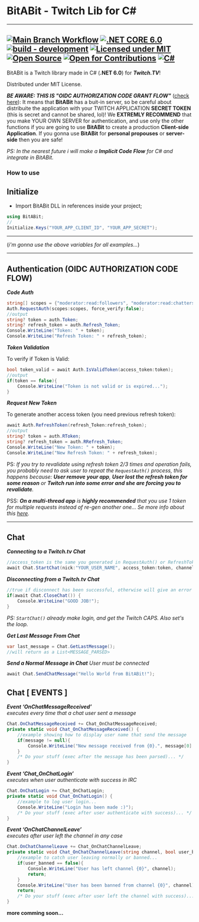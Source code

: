 # BitABit - Twitch Lib for C#

---

[![Main Branch Workflow](https://github.com/ArTDsL/BitABit-twitch/actions/workflows/dotnet.yml/badge.svg?branch=main)](https://github.com/ArTDsL/BitABit-twitch) [![.NET CORE 6.0](https://img.shields.io/badge/.NETCore-6.0-blue.svg)](https://dotnet.microsoft.com/pt-br/download/dotnet/6.0) [![build - development](https://img.shields.io/badge/status-development-orange.svg)](!#) [![Licensed under MIT](https://img.shields.io/badge/License-MIT-lime.svg)](LICENSE) [![Open Source](https://img.shields.io/badge/Community-Open%20Source-white.svg)](!#) [![Open for Contributions](https://img.shields.io/badge/open%20for-contributions-skyblue.svg)](!#) [![C#](https://img.shields.io/badge/C%23-lime.svg)](https://learn.microsoft.com/pt-br/dotnet/csharp/)
---

BitABit is a Twitch library made in C# (**.NET 6.0**) for ***Twitch.TV***!

Distributed under MIT License.


***BE AWARE: THIS IS "OIDC AUTHORIZATION CODE GRANT FLOW"*** ([check here](https://dev.twitch.tv/docs/authentication/getting-tokens-oauth/#authorization-code-grant-flow)): It means that **BitABit** has a buit-in server, so be careful about distribuite the application with your TWITCH APPLICATION **SECRET TOKEN** (this is secret and cannot be shared, lol)! We **EXTREMLY RECOMMEND** that you make YOUR OWN SERVER for authentication, and use only the other functions if you are going to use **BitABit** to create a production **Client-side Application**. If you gonna use **BitABit** for **personal propouses** or **server-side** then you are safe!

_PS: In the nearest future i will make a **Implicit Code Flow** for C# and integrate in BitABit._

### How to use

## Initialize

- Import BitABit DLL in references inside your project;

```csharp
using BitABit;
//
Initialize.Keys("YOUR_APP_CLIENT_ID", "YOUR_APP_SECRET");
```

---

(_i'm gonna use the above variables for all examples..._)

---

## Authentication (OIDC AUTHORIZATION CODE FLOW)

***Code Auth***

```csharp
string[] scopes = {"moderator:read:followers", "moderator:read:chatters"};
Auth.RequestAuth(scopes:scopes, force_verify:false);
//output
string? token = auth.Token;
string? refresh_token = auth.Refresh_Token;
Console.WriteLine("Token: " + token);
Console.WriteLine("Refresh Token: " + refresh_token);
```

***Token Validation***

To verify if Token is Valid:
```csharp
bool token_valid = await Auth.IsValidToken(access_token:token);
//output
if(token == false){
	Console.WriteLine("Token is not valid or is expired...");
}
```

***Request New Token***

To generate another access token (you need previous refresh token):
```csharp
await Auth.RefreshToken(refresh_Token:refresh_token);
//output
string? token = auth.RToken;
string? refresh_token = auth.RRefresh_Token;
Console.WriteLine("New Token: " + token);
Console.WriteLine("New Refresh Token: " + refresh_token);
```

PS: _If you try to revalidate using refresh token 2/3 times and operation fails, you probably need to ask user to repeat the `RequestAuth()` process, this happens because: **User remove your app**, **User lost the refresh token for some reason** or **Twitch run into some error and she are forcing you to revalidate**._

PSS: _**On a multi-thread app** is **highly recommended** that you use 1 token for multiple requests instead of re-gen another one... Se more info about this [here](https://dev.twitch.tv/docs/authentication/refresh-tokens/#handling-token-refreshes-in-a-multi-threaded-app)._

---

## Chat

***Connecting to a Twitch.tv Chat***

```csharp
//access_token is the same you generated in RequestAuth() or RefreshToken() function. 
await Chat.StartChat(nick:"YOUR_USER_NAME", access_token:token, channel:"CHANNEL_TO_CONNECT", debug:true);
```

***Disconnecting from a Twitch.tv Chat***
```csharp
//true if disconnect has been successful, otherwise will give an error an return False.
if(await Chat.CloseChat()) {
	Console.WriteLine("GOOD JOB!");
}
```

_PS: `StartChat()` already make login, and get the Twitch CAPS. Also set's the loop._

***Get Last Message From Chat***

```csharp
var last_message = Chat.GetLastMessage();
//will return as a List<MESSAGE_PARSED>
```

***Send a Normal Message in Chat***
_User must be connected_
```csharp
await Chat.SendChatMessage("Hello World from BitABit!");
```

## Chat [ EVENTS ]

***Event ‘OnChatMessageReceived’***<br>
_executes every time that a chat user sent a message_
```csharp
Chat.OnChatMessageReceived += Chat_OnChatMessageReceived;
private static void Chat_OnChatMessageReceived() {
	//example showing how to display user name that send the message
	if(message != null){
    	Console.WriteLine("New message received from {0}.", message[0].display_name); //chat.message[0] always contains the last message sent in chat!
    }
    /* Do your stuff (exec after the message has been parsed)... */
}
```

***Event ‘Chat_OnChatLogin’***<br>
_executes when user authenticate with success in IRC_
```csharp
Chat.OnChatLogin += Chat_OnChatLogin;
private static void Chat_OnChatLogin() {
	//example to log user login...
    Console.WriteLine("Login has been made :)");
    /* Do your stuff (exec after user authenticate with success)... */
}
```

***Event ‘OnChatChannelLeave’***<br>
_executes after user left the channel in any case_
```csharp
Chat.OnChatChannelLeave += Chat_OnChatChannelLeave;
private static void Chat_OnChatChannelLeave(string channel, bool user_banned) {
	//example to catch user leaving normally or banned...
	if(user_banned == false){
    	Console.WriteLine("User has left channel {0}", channel);
    	return;
    }
    Console.WriteLine("User has been banned from channel {0}", channel);
    return;
    /* Do your stuff (exec after user left the channel with success)... */
}
```


**more comming soon...**